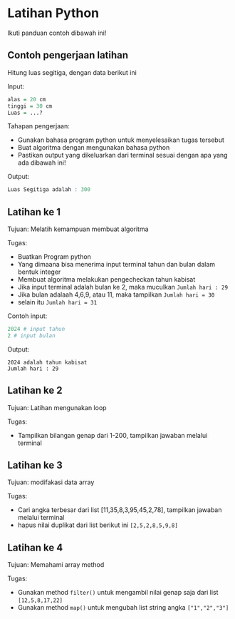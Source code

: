 # Latihan Python 

Ikuti panduan contoh dibawah ini!

## Contoh pengerjaan latihan 

Hitung luas segitiga, dengan data berikut ini

Input:
```r
alas = 20 cm
tinggi = 30 cm 
Luas = ...?
```

Tahapan pengerjaan:
- Gunakan bahasa program python untuk menyelesaikan tugas tersebut
- Buat algoritma dengan mengunakan bahasa python
- Pastikan output yang dikeluarkan dari terminal sesuai dengan apa yang ada dibawah ini!

Output:
```r
Luas Segitiga adalah : 300
```

## Latihan ke 1

Tujuan: Melatih kemampuan  membuat algoritma

Tugas:
- Buatkan Program python
- Yang dimaana bisa menerima input terminal tahun dan bulan dalam bentuk integer
- Membuat algoritma melakukan pengecheckan tahun kabisat
- Jika input terminal adalah bulan ke 2, maka muculkan `Jumlah hari : 29`
- Jika bulan adalaah 4,6,9, atau 11, maka tampilkan `Jumlah hari = 30`
- selain itu `Jumlah hari = 31`

Contoh input:
```r
2024 # input tahun
2 # input bulan
```

Output:
```
2024 adalah tahun kabisat
Jumlah hari : 29
```

## Latihan ke 2

Tujuan: Latihan mengunakan loop

Tugas: 
- Tampilkan bilangan genap dari 1-200, tampilkan jawaban melalui terminal

## Latihan ke 3

Tujuan: modifakasi data array 

Tugas: 
- Cari angka terbesar dari list [11,35,8,3,95,45,2,78], tampilkan jawaban melalui terminal
- hapus nilai duplikat dari list berikut ini `[2,5,2,8,5,9,8]`

  
## Latihan ke 4

Tujuan: Memahami array method 

Tugas:
- Gunakan method `filter()` untuk mengambil nilai genap saja dari list `[12,5,8,17,22]`
- Gunakan method `map()` untuk mengubah list string angka `["1","2","3"]`
